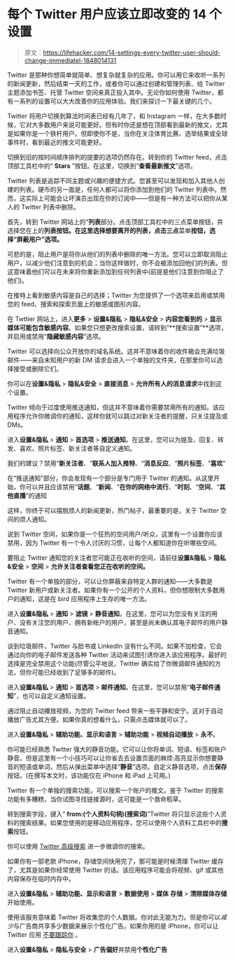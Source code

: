 # 每个 Twitter 用户应该立即改变的 14 个设置

> 原文：<https://lifehacker.com/14-settings-every-twitter-user-should-change-immediatel-1848014131>

Twitter 是那种你想简单就简单、想复杂就复杂的应用。你可以用它来收听一系列的新闻更新，然后结束一天的工作，或者你可以通过创建和管理列表、给 Twitter 主题添加书签、托管 Twitter 空间来真正投入其中。无论你如何使用 Twitter，都有一系列的设置可以大大改善你的应用体验。我们来探讨一下最关键的几个。

Twitter 将用户切换到算法时间表已经有几年了，和 Instagram 一样，在大多数时候，它对大多数用户来说可能更好。但有时你还是想在顶部看到最新的推文，尤其是如果你是一个铁杆用户。但即使你不是，当你在关注体育比赛、选举结果或全球事件时，看到最近的推文可能更好。

切换到旧的按时间顺序排列的提要的选项仍然存在。转到你的 Twitter feed，点击顶部工具栏中的“ **Stars** ”按钮。在这里，切换到“**查看最新推文**”选项。

Twitter 列表是追踪不同主题或兴趣的便捷方式。您甚至可以发现和加入其他人创建的列表。硬币的另一面是，任何人都可以将你添加到他们的 Twitter 列表中。然而，这实际上可能会让坏演员出现在你的订阅中——但是有一种方法可以把你从某人的 Twitter 列表中删除。

首先，转到 Twitter 网站上的“**列表**部分。点击顶部工具栏中的三点菜单按钮，并选择您在上的**列表按钮。在这里选择想要离开的列表，点击三点**菜单**按钮，选择“**屏蔽用户**”选项。**

可悲的是，阻止用户是将你从他们的列表中删除的唯一方法。您可以立即取消阻止用户，以减少他们注意到的机会；当你这样做时，你不会被添加回他们的列表。但这意味着他们可以在未来将你重新添加到任何列表中(前提是他们注意到你阻止了他们)。

在推特上看到敏感内容是自己的选择；Twitter 为您提供了一个选项来启用或禁用您的 feed、搜索和探索页面上的敏感或图形内容。

在 Twttier 网站上，进入**更多** > **设置&隐私** > **隐私&安全** > **内容您看到的** > **显示媒体可能包含敏感内容**。如果您只想更改搜索设置，请转到“**搜索设置”**选项，并启用或禁用“**隐藏敏感内容**”选项。

Twitter 可以选择向公众开放你的域名系统。这并不意味着你的收件箱会充满垃圾邮件——来自未知用户的新 DM 请求会进入一个单独的文件夹，在那里你可以选择接受或删除它们。

你可以在**设置&隐私** > **隐私&安全** > **直接消息** > **允许所有人的消息请求**中找到这个设置。

Twitter 倾向于过度使用推送通知，但这并不意味着你需要禁用所有的通知。该应用程序允许你微调你的通知，这样你就可以跳过对新关注者的提醒，只关注提及或 DMs。

进入**设置&隐私** > **通知** > **首选项** > **推送通知**。在这里，您可以为提及、回复、转发、喜欢、照片标签、新关注者等自定义通知。

我们的建议？禁用“**新关注者**、“**联系人加入推特**、“**消息反应**、“**照片标签**、“**喜欢**”

在“推送通知”部分，你会发现有一个部分是专门用于 Twitter 的通知。从这里开始，你可以并且应该禁用“**话题**、“**新闻**、“**在你的网络中流行**、“**时刻**、“**空间**、“**其他直播**”的通知

这样，你终于可以摆脱烦人的新闻更新，热门帖子，最重要的是，关于 Twitter 空间的烦人通知。

说到 Twitter 空间，如果你是一个狂热的空间用户/听众，这里有一个设置你应该禁用，因为 Twitter 有一个令人讨厌的习惯，让每个人都知道你在听哪些空间。

要阻止 Twitter 通知您的关注者您可能正在收听的空间，请前往**设置&隐私** > **隐私&安全** > **空间** > **允许关注者查看您正在收听的空间。**

Twitter 有一个单独的部分，可以让你屏蔽来自特定人群的通知——大多数是 Twitter 新用户或新关注者。如果你有一个公开的个人资料，但你想限制大多数用户的通知，这是在 bird 应用程序上生存的唯一方法。

进入**设置&隐私** > **通知** > **滤镜** > **静音通知**。在这里，您可以为您没有关注的用户、没有关注您的用户、拥有新帐户的用户，甚至是尚未确认其电子邮件的用户静音通知。

谈到垃圾邮件，Twitter 与脸书或 LinkedIn 没有什么不同。如果不加检查，它会通过向你的电子邮件发送各种 Twitter 活动来试图引诱你进入该应用程序。最好的选择是完全禁用这个功能(尽管公平地说，Twitter 确实给了你微调邮件通知的方法，但你可能已经收到了足够多的邮件)。

进入**设置&隐私** > **通知** > **首选项** > **邮件通知**。在这里，您可以禁用“**电子邮件通知**”，也可以自定义通知设置。

通过阻止自动播放视频，为您的 Twitter feed 带来一些平静和安宁。这对于自动播放广告尤其方便。如果你真的想看什么，只需点击媒体就可以了。

进入**设置&隐私** > **辅助功能、显示和语言** > **辅助功能** > **视频自动播放** > **永不**。

你可能已经熟悉 Twitter 强大的静音功能。它可以让你将单词、短语、标签和账户静音。但是这里有一个小技巧可以让你省去去设置页面的麻烦:高亮显示你想要静音的短语或单词，然后从弹出菜单中选择“**静音**”选项。自定义静音选项，点击**保存**按钮。(在撰写本文时，该功能仅在 iPhone 和 iPad 上可用。)

Twitter 有一个单独的搜索功能，可以搜索一个账户的推文。鉴于 Twitter 的搜索功能有多糟糕，当你试图寻找链接源时，这可能是一个救命稻草。

转到搜索字段，键入“ **from:(个人资料句柄)(搜索词)**”Twitter 将只显示这些个人资料的搜索结果。如果您使用的是移动应用程序，您可以使用个人资料工具栏中的**搜索**按钮。

你可以使用 [Twitter 高级搜索](https://twitter.com/search-advanced?lang=en) 进一步微调你的搜索。

如果你有一部老款 iPhone，存储空间快用完了，那可能是时候清理 Twitter 缓存了，尤其是如果你经常使用 Twitter 的话。该应用程序可能会将视频、gif 或其他内容保存在临时内存中。

进入**设置&隐私** > **辅助功能、显示和语言** > **数据使用** > **媒体** **存储** > **清除媒体存储**开始使用。

使用该服务意味着 Twitter 将收集您的个人数据。你对此无能为力。但是你可以*减少*与广告商共享多少数据来展示个性化广告。如果你用的是 iPhone，你可以让 Twitter 应用 [不要跟踪你](https://lifehacker.com/how-to-hide-from-advertisers-with-ios-14-5s-new-app-tra-1846766232) 。

进入**设置&隐私** > **隐私与安全** > **广告偏好**并禁用**个性化广告**